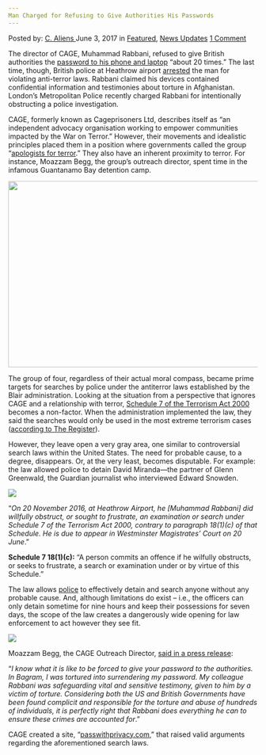 ```yaml
---
Man Charged for Refusing to Give Authorities His Passwords
---
```

<article class="post-listing post-20341 post type-post status-publish format-standard has-post-thumbnail hentry  tag-authorities tag-charged tag-give tag-man tag-passwords tag-refusing">
    <div class="post-inner">
        <span>Posted by: <a href="https://www.deepdotweb.com/author/caliens/" title="">C. Aliens </a></span>
    <span>June 3, 2017</span>
    <span>in <a href="https://www.deepdotweb.com/category/deepdot-news/" rel="category tag">Featured</a>, <a href="https://www.deepdotweb.com/category/news-updates/" rel="category tag">News Updates</a></span>
    <span><a href="https://www.deepdotweb.com/2017/06/03/man-charged-refusing-give-authorities-passwords/#comments">1 Comment</a></span>
    </p>
    <div class="clear"></div>
    <div class="entry">
    <p>The director of CAGE, Muhammad Rabbani, refused to give British authorities the <a href="http://deepdotweb.com/tag/privacy">password to his phone and laptop</a> “about 20 times.” The last time, though, British police at Heathrow airport <a href="https://www.deepdotweb.com/tag/arrested/">arrested</a> the man for violating anti-terror laws. Rabbani claimed his devices contained confidential information and testimonies about torture in Afghanistan. London’s Metropolitan Police recently charged Rabbani for intentionally obstructing a police investigation.</p>
    <p>CAGE, formerly known as Cageprisoners Ltd, describes itself as “an independent advocacy organisation working to empower communities impacted by the War on Terror.” However, their movements and idealistic principles placed them in a position where governments called the group “<a href="http://www.bbc.com/news/uk-31657333">apologists for terror</a>.” They also have an inherent proximity to terror. For instance, Moazzam Begg, the group&#8217;s outreach director, spent time in the infamous Guantanamo Bay detention camp.</p>
    <p><img class="wp-image-20346 aligncenter" src="/imgs/2017/05/word-image-173.jpeg" width="668" height="376" srcset="/imgs/2017/05/word-image-173.jpeg 800w, /imgs/2017/05/word-image-173-300x169.jpeg 300w" sizes="(max-width: 668px) 100vw, 668px" /></p>
    <p>The group of four, regardless of their actual moral compass, became prime targets for searches by police under the antiterror laws established by the Blair administration. Looking at the situation from a perspective that ignores CAGE and a relationship with terror, <a href="http://www.legislation.gov.uk/ukpga/2000/11/schedule/7">Schedule 7 of the Terrorism Act 2000</a> becomes a non-factor. When the administration implemented the law, they said the searches would only be used in the most extreme terrorism cases (<a href="https://www.theregister.co.uk/2017/05/18/nonprofit_director_charged_terrorism_act_2000/">according to The Register</a>).</p>
    <p>However, they leave open a very gray area, one similar to controversial search laws within the United States. The need for probable cause, to a degree, disappears. Or, at the very least, becomes disputable. For example: the law allowed police to detain David Miranda—the partner of Glenn Greenwald, the Guardian journalist who interviewed Edward Snowden.</p>
    <p><img class="wp-image-20347 aligncenter" src="/imgs/2017/05/word-image-174.jpeg" srcset="/imgs/2017/05/word-image-174.jpeg 800w, /imgs/2017/05/word-image-174-300x168.jpeg 300w" sizes="(max-width: 800px) 100vw, 800px" /></p>
    <p>“<em>On 20 November 2016, at Heathrow Airport, he [Muhammad Rabbani] did willfully obstruct, or sought to frustrate, an examination or search under Schedule 7 of the Terrorism Act 2000, contrary to paragraph 18(1)(c) of that Schedule. He is due to appear in Westminster Magistrates&#8217; Court on 20 June</em>.&#8221;</p>
    <p><strong>Schedule 7 18(1)(c):</strong> “A person commits an offence if he wilfully obstructs, or seeks to frustrate, a search or examination under or by virtue of this Schedule.”</p>
    <p>The law allows <a href="https://www.deepdotweb.com/tag/police/">police</a> to effectively detain and search anyone without any probable cause. And, although limitations do exist – i.e., the officers can only detain sometime for nine hours and keep their possessions for seven days, the scope of the law creates a dangerously wide opening for law enforcement to act however they see fit.</p>
    <p><img class="wp-image-20348 aligncenter" src="/imgs/2017/05/word-image-175.jpeg" srcset="/imgs/2017/05/word-image-175.jpeg 800w, /imgs/2017/05/word-image-175-300x188.jpeg 300w" sizes="(max-width: 800px) 100vw, 800px" /></p>
    <p>Moazzam Begg, the CAGE Outreach Director, <a href="https://cage.ngo/press-release/muhammad-rabbani-i-am-innocent-of-these-charges-that-have-serious-implications-for-journalists-lawyers-and-human-rights-defenders/">said in a press release</a>:</p>
    <p>“<em>I know what it is like to be forced to give your password to the authorities. In Bagram, I was tortured into surrendering my password. My colleague Rabbani was safeguarding vital and sensitive testimony, given to him by a victim of torture. Considering both the US and British Governments have been found complicit and responsible for the torture and abuse of hundreds of individuals, it is perfectly right that Rabbani does everything he can to ensure these crimes are accounted for</em>.”</p>
    <p>CAGE created a site, “<a href="https://www.passwithprivacy.com">passwithprivacy.com</a>,” that raised valid arguments regarding the aforementioned search laws.</p>
    </div>
    <span style="display:none"><a href="https://www.deepdotweb.com/tag/authorities/" rel="tag">authorities</a> <a href="https://www.deepdotweb.com/tag/charged/" rel="tag">charged</a> <a href="https://www.deepdotweb.com/tag/give/" rel="tag">give</a> <a href="https://www.deepdotweb.com/tag/man/" rel="tag">man</a> <a href="https://www.deepdotweb.com/tag/passwords/" rel="tag">passwords</a> <a href="https://www.deepdotweb.com/tag/refusing/" rel="tag">refusing</a></span> <span style="display:none" class="updated">2017-06-03</span>
    <div style="display:none" class="vcard author" itemprop="author" itemscope itemtype="http://schema.org/Person"><strong class="fn" itemprop="name"><a href="https://www.deepdotweb.com/author/caliens/" title="Posts by C. Aliens" rel="author">C. Aliens</a></strong></div>
    </div>
</article>

